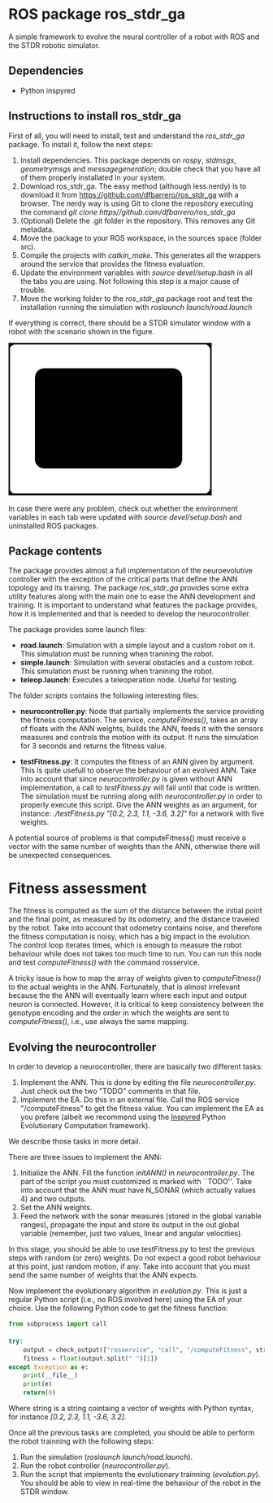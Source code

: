 # ROS package ros_stdr_ga
A simple framework to evolve the neural controller of a robot with ROS and the STDR robotic simulator.

## Dependencies 
* Python inspyred

## Instructions to install ros_stdr_ga
First of all, you will need to install, test and understand the *ros_stdr_ga* package. To install it, follow the next steps:

1. Install dependencies. This package depends on *rospy*, *stdmsgs*, *geometrymsgs* and *messagegeneration*; double check that you have all of them properly installated in your system.
2. Download ros_stdr_ga. The easy method (although less nerdy) is to download it from https://github.com/dfbarrero/ros_stdr_ga with a browser. The nerdy way is using Git to clone the repository executing the command *git clone https//github.com/dfbarrero/ros_stdr_ga*
3. (Optional) Delete the .git folder in the repository. This removes any Git metadata.
4. Move the package to your ROS workspace, in the sources space (folder src).
5. Compile the projects with *catkin_make*. This generates all the wrappers around the service that provides the fitness evaluation.
6. Update the environment variables with *source devel/setup.bash* in all the tabs you are using. Not following this step is a major cause of trouble.
7. Move the working folder to the *ros_stdr_ga* package root and test the installation running the simulation with *roslaunch launch/road.launch*

If everything is correct, there should be a STDR simulator window with a robot with the scenario shown in the figure.

![Map](resources/road.png)

In case there were any problem, check out whether the environment variables in each tab were updated with *source devel/setup.bash* and uninstalled ROS packages.

## Package contents

The package provides almost a full implementation of the neuroevolutive controller with the exception of the critical parts that define the ANN topology and its training. The package *ros_stdr_ga* provides some extra utility features along with the main one to ease the ANN development and training. It is important to understand what features the package provides, how it is implemented and that is needed to develop the neurocontroller.

The package provides some launch files:

* **road.launch**: Simulation with a simple layout and a custom robot on it. This simulation must be running when tranining the robot.
* **simple.launch**: Simulation with several obstacles and a custom robot. This simulation must be running when tranining the robot.
* **teleop.launch**: Executes a teleoperation node. Useful for testing.

The folder *scripts* contains the following interesting files:

* **neurocontroller.py**: Node that partially implements the service providing the fitness computation. The service, *computeFitness()*, takes an array of floats with the ANN weights, builds the ANN, feeds it with the sensors measures and controls the motion with its output. It runs the simulation for 3 seconds and returns the fitness value.

* **testFitness.py**: It computes the fitness of an ANN given by argument. This is quite usefull to observe the behaviour of an evolved ANN. Take into account that since *neurocontroller.py* is given without ANN implementation, a call to *testFitness.py* will fail until that code is written. The simulation must be running along with *neurocontroller.py* in order to properly execute this script. Give the ANN weights as an argument, for instance: *./testFitness.py "[0.2, 2.3, 1.1, -3.6, 3.2]"* for a network with five weights.

A potential source of problems is that computeFitness() must receive a vector with the same number of weights than the ANN, otherwise there will be unexpected consequences.

# Fitness assessment

The fitness is computed as the sum of the distance between the initial point and the final point, as measured by its odometry, and the distance traveled by the robot. Take into account that odometry contains noise, and therefore the fitness computation is noisy, which has a big impact in the evolution. The control loop iterates  times, which is enough to measure the robot behaviour while does not takes too much time to run. You can run this node and test *computeFitness()* with the command rosservice.

A tricky issue is how to map the array of weights given to *computeFitness()* to the actual weights in the ANN. Fortunately, that is almost irrelevant because the the ANN will eventually learn where each input and output neuron is connected. However, it is critical to keep consistency between the genotype encoding and the order in which the weights are sent to *computeFitness()*, i.e., use always the same mapping.

## Evolving the neurocontroller

In order to develop a neurocontroller, there are basically two different tasks:

1. Implement the ANN. This is done by editing the file *neurocontroller.py*. Just check out the two "TODO" comments in that file. 
2. Implement the EA. Do this in an external file. Call the ROS service "/computeFitness" to get the fitness value. You can implement the EA as you prefere (albeit we recommend using the [Inspyred](https://pythonhosted.org/inspyred/) Python Evolutionary Computation framework).

We describe those tasks in more detail.

There are three issues to implement the ANN:

1. Initialize the ANN. Fill the function *initANN()* in *neurocontroller.py*. The part of the script you must customized is marked with ``TODO''. Take into account that the ANN must have N_SONAR (which actually values 4) and two outputs.
2. Set the ANN weights.
3. Feed the network with the sonar measures (stored in the global variable ranges), propagate the input and store its output in the out global variable (remember, just two values, linear and angular velocities).

In this stage, you should be able to use testFitness.py to test the previous steps with random (or zero) weights. Do not expect a good robot behaviour at this point, just random motion, if any. Take into account that you must send the same number of weights that the ANN expects.

Now implement the evolutionary algorithm in *evolution.py*. This is just a regular Python script (i.e., no ROS involved here) using the EA of your choice. Use the following Python code to get the fitness function:

```Python
from subprocess import call

try:
	output = check_output(["rosservice", "call", "/computeFitness", string]) 
	fitness = float(output.split(" ")[1])
except Exception as e:
	print(__file__)
	print(e)
	return(0)

```

Where string is a string cointaing a vector of weights with Python syntax, for instance *[0.2, 2.3, 1.1, -3.6, 3.2]*.

Once all the previous tasks are completed, you should be able to perform the robot trainning with the following steps:

1. Run the simulation (*roslaunch launch/road.launch*).
2. Run the robot controller (*neurocontroller.py*).
3. Run the script that implements the evolutionary trainning (*evolution.py*). You should be able to view in real-time the behaviour of the robot in the STDR window.



